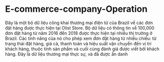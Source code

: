 # E-commerce-company-Operation
Đây là một bộ dữ liệu công khai thương mại điện tử của Brazil về các đơn đặt hàng được thực hiện tại Olist Store.
Bộ dữ liệu có thông tin về 100,000 đơn đặt hàng từ năm 2016 đến 2018 được thực hiện tại nhiều thị trường ở Brazil. 
Các tính năng của nó cho phép xem đơn đặt hàng từ nhiều chiều: từ trạng thái đặt hàng, giá cả, thanh toán và hiệu suất vận chuyển đến vị trí khách hàng, thuộc tính sản phẩm và cuối cùng đánh giá được viết bởi khách hàng. 
 Đây là dữ liệu thương mại thực sự, và đã được ẩn danh 
